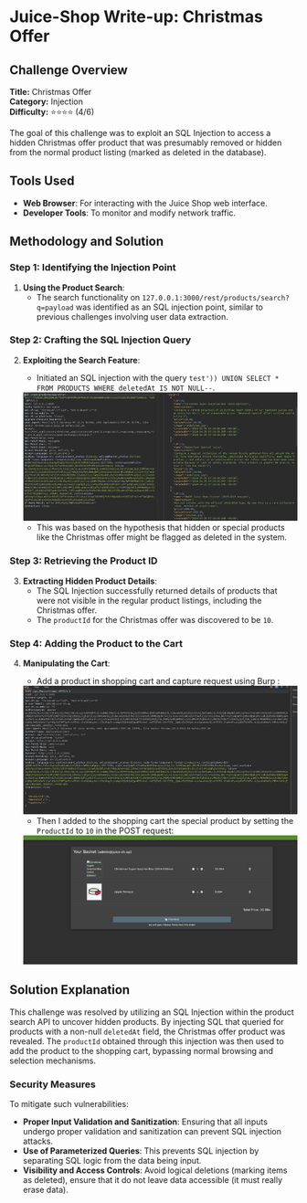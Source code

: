 # Juice-Shop Write-up: Christmas Offer

## Challenge Overview

**Title:** Christmas Offer\
**Category:** Injection\
**Difficulty:** ⭐⭐⭐⭐ (4/6)

The goal of this challenge was to exploit an SQL Injection to access a hidden Christmas offer product that was presumably removed or hidden from the normal product listing (marked as deleted in the database).

## Tools Used

- **Web Browser**: For interacting with the Juice Shop web interface.
- **Developer Tools**: To monitor and modify network traffic.

## Methodology and Solution

### Step 1: Identifying the Injection Point

1. **Using the Product Search**:
   - The search functionality on `127.0.0.1:3000/rest/products/search?q=payload` was identified as an SQL injection point, similar to previous challenges involving user data extraction.

### Step 2: Crafting the SQL Injection Query

2. **Exploiting the Search Feature**:
   - Initiated an SQL injection with the query `test')) UNION SELECT * FROM PRODUCTS WHERE deletedAt IS NOT NULL--`.

   <img src="../assets/difficulty4/christmas_special_1.png" alt="sql injection" width="700px">

   - This was based on the hypothesis that hidden or special products like the Christmas offer might be flagged as deleted in the system.

### Step 3: Retrieving the Product ID

3. **Extracting Hidden Product Details**:
   - The SQL Injection successfully returned details of products that were not visible in the regular product listings, including the Christmas offer.
   - The `productId` for the Christmas offer was discovered to be `10`.

### Step 4: Adding the Product to the Cart

4. **Manipulating the Cart**:
   - Add a product in shopping cart and capture request using Burp :

   <img src="../assets/difficulty4/christmas_special_2.png" alt="dummy product adding" width="700px">

   - Then I added to the shopping cart the special product by setting the `ProductId` to `10` in the POST request:

   <img src="../assets/difficulty4/christmas_special_3.png" alt="basket" width="700px">

## Solution Explanation

This challenge was resolved by utilizing an SQL Injection within the product search API to uncover hidden products. By injecting SQL that queried for products with a non-null `deletedAt` field, the Christmas offer product was revealed. The `productId` obtained through this injection was then used to add the product to the shopping cart, bypassing normal browsing and selection mechanisms.

### Security Measures

To mitigate such vulnerabilities:
- **Proper Input Validation and Sanitization**: Ensuring that all inputs undergo proper validation and sanitization can prevent SQL injection attacks.
- **Use of Parameterized Queries**: This prevents SQL injection by separating SQL logic from the data being input.
- **Visibility and Access Controls**: Avoid logical deletions (marking items as deleted), ensure that it do not leave data accessible (it must really erase data).
